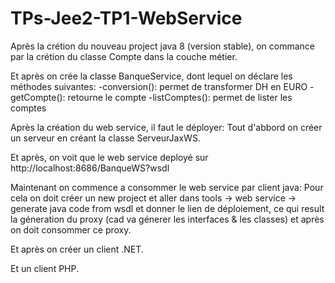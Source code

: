 # TPs-Jee2-TP1-WebService

Après la crétion du nouveau project java 8 (version stable), on commance par la crétion du classe Compte dans la couche métier.


Et après on crée la classe BanqueService, dont lequel on déclare les méthodes suivantes:
	-conversion(): permet de transformer DH en EURO
	-getCompte(): retourne le compte 
	-listComptes(): permet de lister les comptes

Après la création du web service, il faut le déployer:
	Tout d'abbord on créer un serveur en créant la classe ServeurJaxWS.

Et après, on voit que le web service deployé sur http://localhost:8686/BanqueWS?wsdl

Maintenant on commence a consommer le web service par client java:
  Pour cela on doit créer un new project et aller dans tools -> web service -> generate java code from wsdl
  et donner le lien de déploiement, ce qui result la géneration du proxy (cad va génerer les interfaces & les classes)
  et après on doit consommer ce proxy.

Et après on créer un client .NET.


Et un client PHP.
